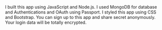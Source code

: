 I built this app using JavaScript and Node.js. I used MongoDB for database and Authentications and OAuth using Passport. I styled this app using CSS and Bootstrap. You can sign up to this app and share secret anonymously. Your login data will be totally encrypted.
